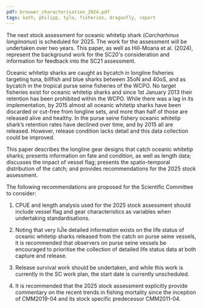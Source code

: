 ```yaml
---
pdf: brouwer_characterisation_2024.pdf
tags: kath, philipp, tyla, fisheries, dragonfly, report
---
```

The next stock assessment for oceanic whitetip shark (*Carcharhinus longimanus*) is scheduled for 2025. The work for the assessment will be undertaken over two years. This paper, as well as Hill-Moana et al. (2024), represent the background work for the SC20's consideration and information for feedback into the SC21 assessment.

Oceanic whitetip sharks are caught as bycatch in longline fisheries targeting tuna, billfish and blue sharks between 35oN and 40oS, and as bycatch in the tropical purse seine fisheries of the WCPO. No target fisheries exist for oceanic whitetip sharks and since 1st January 2013 their retention has been prohibited within the WCPO. While there was a lag in its implementation, by 2015 almost all oceanic whitetip sharks have been discarded or cut-free from longline sets, and more than half of those are released alive and healthy. In the purse seine fishery oceanic whitetip shark’s retention rates have declined over time, and by 2015 all are released. However, release condition lacks detail and this data collection could be improved.

This paper describes the longline gear designs that catch oceanic whitetip sharks; presents information on fate and condition, as well as length data; discusses the impact of vessel flag; presents the spatio-temporal distribution of the catch; and provides recommendations for the 2025 stock assessment.

The following recommendations are proposed for the Scientific Committee to consider:

1. CPUE and length analysis used for the 2025 stock assessment should include vessel flag and gear characteristics as variables when undertaking standardisations.

2. Noting that very liĴle detailed information exists on the life status of oceanic whitetip sharks released from the catch on purse seine vessels, it is recommended that observers on purse seine vessels be encouraged to prioritise the collection of detailed life status data at both capture and release.

3. Release survival work should be undertaken, and while this work is currently in the SC work plan, the start date is currently unscheduled.

4. It is recommended that the 2025 stock assessment explicitly provide commentary on the recent trends in fishing mortality since the inception of CMM2019-04 and its stock specific predecessor CMM2011-04.